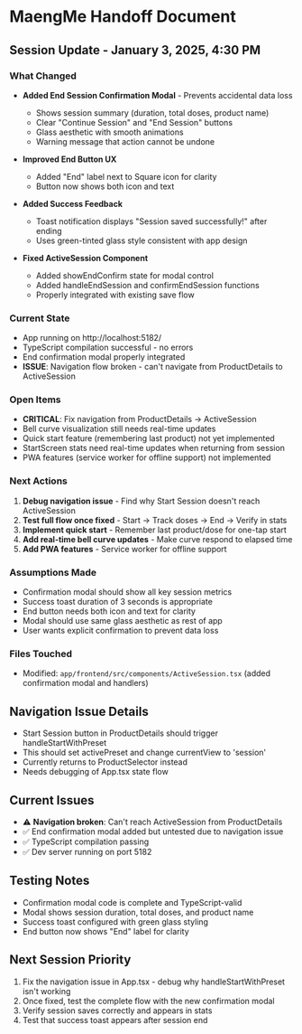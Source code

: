 # MaengMe Handoff Document

## Session Update - January 3, 2025, 4:30 PM

### What Changed
- **Added End Session Confirmation Modal** - Prevents accidental data loss
  - Shows session summary (duration, total doses, product name)
  - Clear "Continue Session" and "End Session" buttons  
  - Glass aesthetic with smooth animations
  - Warning message that action cannot be undone
  
- **Improved End Button UX**
  - Added "End" label next to Square icon for clarity
  - Button now shows both icon and text
  
- **Added Success Feedback**
  - Toast notification displays "Session saved successfully!" after ending
  - Uses green-tinted glass style consistent with app design
  
- **Fixed ActiveSession Component**
  - Added showEndConfirm state for modal control
  - Added handleEndSession and confirmEndSession functions
  - Properly integrated with existing save flow

### Current State
- App running on http://localhost:5182/
- TypeScript compilation successful - no errors
- End confirmation modal properly integrated
- **ISSUE**: Navigation flow broken - can't navigate from ProductDetails to ActiveSession

### Open Items
- **CRITICAL**: Fix navigation from ProductDetails → ActiveSession
- Bell curve visualization still needs real-time updates
- Quick start feature (remembering last product) not yet implemented  
- StartScreen stats need real-time updates when returning from session
- PWA features (service worker for offline support) not implemented

### Next Actions
1. **Debug navigation issue** - Find why Start Session doesn't reach ActiveSession
2. **Test full flow once fixed** - Start → Track doses → End → Verify in stats
3. **Implement quick start** - Remember last product/dose for one-tap start
4. **Add real-time bell curve updates** - Make curve respond to elapsed time
5. **Add PWA features** - Service worker for offline support
### Assumptions Made
- Confirmation modal should show all key session metrics
- Success toast duration of 3 seconds is appropriate
- End button needs both icon and text for clarity
- Modal should use same glass aesthetic as rest of app
- User wants explicit confirmation to prevent data loss

### Files Touched
- Modified: `app/frontend/src/components/ActiveSession.tsx` (added confirmation modal and handlers)

## Navigation Issue Details
- Start Session button in ProductDetails should trigger handleStartWithPreset
- This should set activePreset and change currentView to 'session'
- Currently returns to ProductSelector instead
- Needs debugging of App.tsx state flow

## Current Issues
- ⚠️ **Navigation broken**: Can't reach ActiveSession from ProductDetails
- ✅ End confirmation modal added but untested due to navigation issue
- ✅ TypeScript compilation passing
- ✅ Dev server running on port 5182

## Testing Notes
- Confirmation modal code is complete and TypeScript-valid
- Modal shows session duration, total doses, and product name
- Success toast configured with green glass styling
- End button now shows "End" label for clarity

## Next Session Priority
1. Fix the navigation issue in App.tsx - debug why handleStartWithPreset isn't working
2. Once fixed, test the complete flow with the new confirmation modal
3. Verify session saves correctly and appears in stats
4. Test that success toast appears after session end